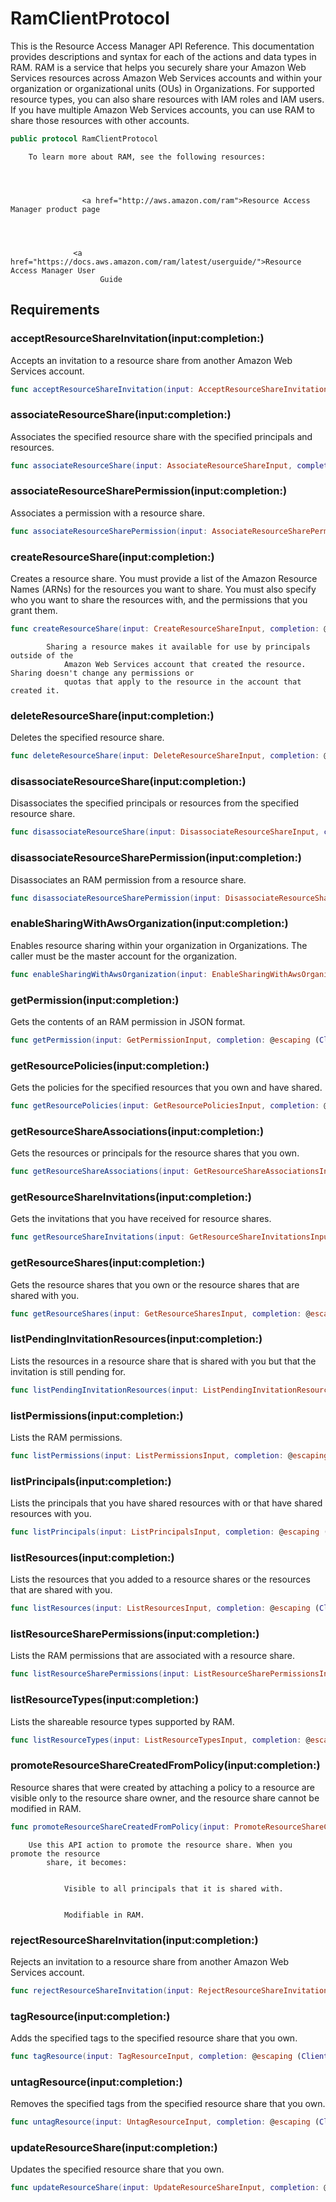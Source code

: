 # RamClientProtocol

This is the Resource Access Manager API Reference. This documentation provides
descriptions and syntax for each of the actions and data types in RAM. RAM is a
service that helps you securely share your Amazon Web Services resources across Amazon Web Services accounts and
within your organization or organizational units (OUs) in Organizations. For supported
resource types, you can also share resources with IAM roles and IAM users. If you have
multiple Amazon Web Services accounts, you can use RAM to share those resources with other
accounts.

``` swift
public protocol RamClientProtocol 
```

``` 
    To learn more about RAM, see the following resources:




                <a href="http://aws.amazon.com/ram">Resource Access Manager product page




              <a href="https://docs.aws.amazon.com/ram/latest/userguide/">Resource Access Manager User
                    Guide
```

## Requirements

### acceptResourceShareInvitation(input:​completion:​)

Accepts an invitation to a resource share from another Amazon Web Services account.

``` swift
func acceptResourceShareInvitation(input: AcceptResourceShareInvitationInput, completion: @escaping (ClientRuntime.SdkResult<AcceptResourceShareInvitationOutputResponse, AcceptResourceShareInvitationOutputError>) -> Void)
```

### associateResourceShare(input:​completion:​)

Associates the specified resource share with the specified principals and resources.

``` swift
func associateResourceShare(input: AssociateResourceShareInput, completion: @escaping (ClientRuntime.SdkResult<AssociateResourceShareOutputResponse, AssociateResourceShareOutputError>) -> Void)
```

### associateResourceSharePermission(input:​completion:​)

Associates a permission with a resource share.

``` swift
func associateResourceSharePermission(input: AssociateResourceSharePermissionInput, completion: @escaping (ClientRuntime.SdkResult<AssociateResourceSharePermissionOutputResponse, AssociateResourceSharePermissionOutputError>) -> Void)
```

### createResourceShare(input:​completion:​)

Creates a resource share. You must provide a list of the Amazon Resource Names (ARNs) for the
resources you want to share. You must also specify who you want to share the resources
with, and the permissions that you grant them.

``` swift
func createResourceShare(input: CreateResourceShareInput, completion: @escaping (ClientRuntime.SdkResult<CreateResourceShareOutputResponse, CreateResourceShareOutputError>) -> Void)
```

``` 
        Sharing a resource makes it available for use by principals outside of the
            Amazon Web Services account that created the resource. Sharing doesn't change any permissions or
            quotas that apply to the resource in the account that created it.
```

### deleteResourceShare(input:​completion:​)

Deletes the specified resource share.

``` swift
func deleteResourceShare(input: DeleteResourceShareInput, completion: @escaping (ClientRuntime.SdkResult<DeleteResourceShareOutputResponse, DeleteResourceShareOutputError>) -> Void)
```

### disassociateResourceShare(input:​completion:​)

Disassociates the specified principals or resources from the specified resource share.

``` swift
func disassociateResourceShare(input: DisassociateResourceShareInput, completion: @escaping (ClientRuntime.SdkResult<DisassociateResourceShareOutputResponse, DisassociateResourceShareOutputError>) -> Void)
```

### disassociateResourceSharePermission(input:​completion:​)

Disassociates an RAM permission from a resource share.

``` swift
func disassociateResourceSharePermission(input: DisassociateResourceSharePermissionInput, completion: @escaping (ClientRuntime.SdkResult<DisassociateResourceSharePermissionOutputResponse, DisassociateResourceSharePermissionOutputError>) -> Void)
```

### enableSharingWithAwsOrganization(input:​completion:​)

Enables resource sharing within your organization in Organizations.
The caller must be the master account for the organization.

``` swift
func enableSharingWithAwsOrganization(input: EnableSharingWithAwsOrganizationInput, completion: @escaping (ClientRuntime.SdkResult<EnableSharingWithAwsOrganizationOutputResponse, EnableSharingWithAwsOrganizationOutputError>) -> Void)
```

### getPermission(input:​completion:​)

Gets the contents of an RAM permission in JSON format.

``` swift
func getPermission(input: GetPermissionInput, completion: @escaping (ClientRuntime.SdkResult<GetPermissionOutputResponse, GetPermissionOutputError>) -> Void)
```

### getResourcePolicies(input:​completion:​)

Gets the policies for the specified resources that you own and have shared.

``` swift
func getResourcePolicies(input: GetResourcePoliciesInput, completion: @escaping (ClientRuntime.SdkResult<GetResourcePoliciesOutputResponse, GetResourcePoliciesOutputError>) -> Void)
```

### getResourceShareAssociations(input:​completion:​)

Gets the resources or principals for the resource shares that you own.

``` swift
func getResourceShareAssociations(input: GetResourceShareAssociationsInput, completion: @escaping (ClientRuntime.SdkResult<GetResourceShareAssociationsOutputResponse, GetResourceShareAssociationsOutputError>) -> Void)
```

### getResourceShareInvitations(input:​completion:​)

Gets the invitations that you have received for resource shares.

``` swift
func getResourceShareInvitations(input: GetResourceShareInvitationsInput, completion: @escaping (ClientRuntime.SdkResult<GetResourceShareInvitationsOutputResponse, GetResourceShareInvitationsOutputError>) -> Void)
```

### getResourceShares(input:​completion:​)

Gets the resource shares that you own or the resource shares that are shared with you.

``` swift
func getResourceShares(input: GetResourceSharesInput, completion: @escaping (ClientRuntime.SdkResult<GetResourceSharesOutputResponse, GetResourceSharesOutputError>) -> Void)
```

### listPendingInvitationResources(input:​completion:​)

Lists the resources in a resource share that is shared with you but that the invitation is still
pending for.

``` swift
func listPendingInvitationResources(input: ListPendingInvitationResourcesInput, completion: @escaping (ClientRuntime.SdkResult<ListPendingInvitationResourcesOutputResponse, ListPendingInvitationResourcesOutputError>) -> Void)
```

### listPermissions(input:​completion:​)

Lists the RAM permissions.

``` swift
func listPermissions(input: ListPermissionsInput, completion: @escaping (ClientRuntime.SdkResult<ListPermissionsOutputResponse, ListPermissionsOutputError>) -> Void)
```

### listPrincipals(input:​completion:​)

Lists the principals that you have shared resources with or that have shared resources
with you.

``` swift
func listPrincipals(input: ListPrincipalsInput, completion: @escaping (ClientRuntime.SdkResult<ListPrincipalsOutputResponse, ListPrincipalsOutputError>) -> Void)
```

### listResources(input:​completion:​)

Lists the resources that you added to a resource shares or the resources that are shared with
you.

``` swift
func listResources(input: ListResourcesInput, completion: @escaping (ClientRuntime.SdkResult<ListResourcesOutputResponse, ListResourcesOutputError>) -> Void)
```

### listResourceSharePermissions(input:​completion:​)

Lists the RAM permissions that are associated with a resource share.

``` swift
func listResourceSharePermissions(input: ListResourceSharePermissionsInput, completion: @escaping (ClientRuntime.SdkResult<ListResourceSharePermissionsOutputResponse, ListResourceSharePermissionsOutputError>) -> Void)
```

### listResourceTypes(input:​completion:​)

Lists the shareable resource types supported by RAM.

``` swift
func listResourceTypes(input: ListResourceTypesInput, completion: @escaping (ClientRuntime.SdkResult<ListResourceTypesOutputResponse, ListResourceTypesOutputError>) -> Void)
```

### promoteResourceShareCreatedFromPolicy(input:​completion:​)

Resource shares that were created by attaching a policy to a resource are visible only
to the resource share owner, and the resource share cannot be modified in RAM.

``` swift
func promoteResourceShareCreatedFromPolicy(input: PromoteResourceShareCreatedFromPolicyInput, completion: @escaping (ClientRuntime.SdkResult<PromoteResourceShareCreatedFromPolicyOutputResponse, PromoteResourceShareCreatedFromPolicyOutputError>) -> Void)
```

``` 
    Use this API action to promote the resource share. When you promote the resource
        share, it becomes:


            Visible to all principals that it is shared with.


            Modifiable in RAM.
```

### rejectResourceShareInvitation(input:​completion:​)

Rejects an invitation to a resource share from another Amazon Web Services account.

``` swift
func rejectResourceShareInvitation(input: RejectResourceShareInvitationInput, completion: @escaping (ClientRuntime.SdkResult<RejectResourceShareInvitationOutputResponse, RejectResourceShareInvitationOutputError>) -> Void)
```

### tagResource(input:​completion:​)

Adds the specified tags to the specified resource share that you own.

``` swift
func tagResource(input: TagResourceInput, completion: @escaping (ClientRuntime.SdkResult<TagResourceOutputResponse, TagResourceOutputError>) -> Void)
```

### untagResource(input:​completion:​)

Removes the specified tags from the specified resource share that you own.

``` swift
func untagResource(input: UntagResourceInput, completion: @escaping (ClientRuntime.SdkResult<UntagResourceOutputResponse, UntagResourceOutputError>) -> Void)
```

### updateResourceShare(input:​completion:​)

Updates the specified resource share that you own.

``` swift
func updateResourceShare(input: UpdateResourceShareInput, completion: @escaping (ClientRuntime.SdkResult<UpdateResourceShareOutputResponse, UpdateResourceShareOutputError>) -> Void)
```
